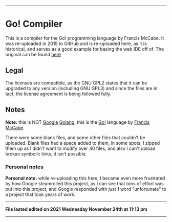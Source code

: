 
***

# Go! Compiler

This is a compiler for the Go! programming language by Francis McCabe. It was re-uploaded in 2015 to GitHub and is re-uploaded here, as it is historical, and serves as a good example for basing the web IDE off of. The original can be found [here](https://github.com/fgmccabe/go/)

## Legal

The licenses are compatible, as the GNU GPL2 states that it can be upgraded to any version (including GNU GPL3) and since the files are in tact, the license agreement is being followed fully.

## Notes

**Note:** this is NOT [Google](https://github.com/Google/) [Golang](https://github.com/golang/go/), this is the [Go!](https://github.com/fgmccabe/go/) language by [Francis McCabe](https://github.com/fgmccabe/).

There were some blank files, and some other files that couldn't be uploaded. Blank files had a space added to them, in some spots, I zipped them up as I didn't want to modify over 40 files, and also I can't upload broken symbolic links, it isn't possible.

### Personal notes

**Personal note:** while re-uploading this here, I became even more frustrated by how Google steamrolled this project, as I can see that tons of effort was put into this project, and Google responded with just 1 word "unfortunate" to a project that took years of work.

***

**File lasted edited on 2021 Wednesday November 24th at 11:13 pm**

***
